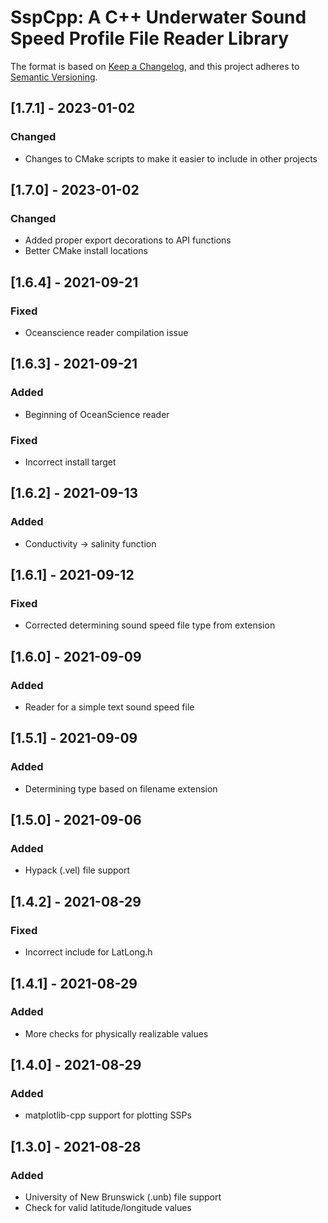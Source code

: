 # SspCpp: A C++ Underwater Sound Speed Profile File Reader Library

The format is based on [Keep a Changelog](https://keepachangelog.com/en/1.0.0/),
and this project adheres to [Semantic Versioning](https://semver.org/spec/v2.0.0.html).


## [1.7.1] - 2023-01-02

### Changed

- Changes to CMake scripts to make it easier to include in other projects


## [1.7.0] - 2023-01-02

### Changed

- Added proper export decorations to API functions
- Better CMake install locations


## [1.6.4] - 2021-09-21

### Fixed

- Oceanscience reader compilation issue


## [1.6.3] - 2021-09-21

### Added

- Beginning of OceanScience reader

### Fixed

- Incorrect install target


## [1.6.2] - 2021-09-13

### Added

- Conductivity -> salinity function


## [1.6.1] - 2021-09-12

### Fixed

- Corrected determining sound speed file type from extension


## [1.6.0] - 2021-09-09

### Added

- Reader for a simple text sound speed file


## [1.5.1] - 2021-09-09

### Added

- Determining type based on filename extension


## [1.5.0] - 2021-09-06

### Added

- Hypack (.vel) file support


## [1.4.2] - 2021-08-29

### Fixed

- Incorrect include for LatLong.h


## [1.4.1] - 2021-08-29

### Added

- More checks for physically realizable values


## [1.4.0] - 2021-08-29

### Added

- matplotlib-cpp support for plotting SSPs


## [1.3.0] - 2021-08-28

### Added

- University of New Brunswick (.unb) file support
- Check for valid latitude/longitude values
